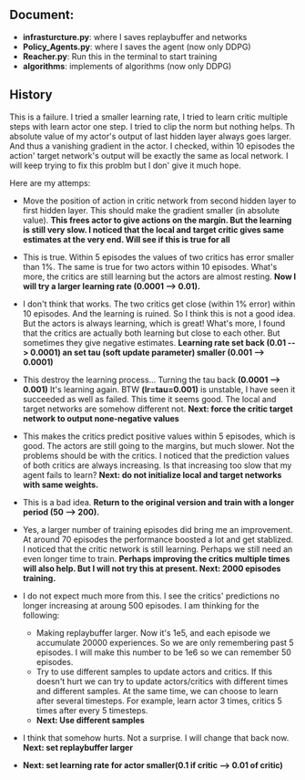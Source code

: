 ## Document:
  * **infrasturcture.py**: where I saves replaybuffer and networks
  * **Policy_Agents.py**: where I saves the agent (now only DDPG)
  * **Reacher.py**: Run this in the terminal to start training
  * **algorithms**: implements of algorithms (now only DDPG)
  
## History
This is a failure. I tried a smaller learning rate, I tried to learn critic multiple steps with learn actor one step. I tried to clip the norm but nothing helps. Th absolute value of my actor's output of last hidden layer always goes larger. And thus a vanishing gradient in the actor. I checked, within 10 episodes the action' target network's output will be exactly the same as local network. I will keep trying to fix this problm but I don' give it much hope.

Here are my attemps:
  * Move the position of action in critic network from second hidden layer to first hidden layer. This should make the gradient smaller (in absolute value). **This frees actor to give actions on the margin. But the learning is still very slow. I noticed that the local and target critic gives same estimates at the very end. Will see if this is true for all**
  
  * This is true. Within 5 episodes the values of two critics has error smaller than 1%. The same is true for two actors within 10 episodes. What's more, the critics are still learning but the actors are almost resting. **Now I will try a larger learning rate (0.0001 --> 0.01).**
  
  * I don't think that works. The two critics get close (within 1% error) within 10 episodes. And the learning is ruined. So I think this is not a good idea. But the actors is always learning, which is great! What's more, I found that the critics are actually both learning but close to each other. But sometimes they give negative estimates. **Learning rate set back (0.01 --> 0.0001) an set tau (soft update parameter) smaller (0.001 --> 0.0001)**
  
  * This destroy the learning process... Turning the tau back **(0.0001 --> 0.001)** It's learning again. BTW **(lr=tau=0.001)** is unstable, I have seen it succeeded as well as failed. This time it seems good. The local and target networks are somehow different not. **Next: force the critic target network to output none-negative values**
  
  * This makes the critics predict positive values within 5 episodes, which is good. The actors are still going to the margins, but much slower. Not the problems should be with the critics. I noticed that the prediction values of both critics are always increasing. Is that increasing too slow that my agent fails to learn? **Next: do not initialize local and target networks with same weights.**
  
  * This is a bad idea. **Return to the original version and train with a longer period (50 --> 200).**
  
  * Yes, a larger number of training episodes did bring me an improvement. At around 70 episodes the performance boosted a lot and get stablized. I noticed that the critic network is still learning. Perhaps we still need an even longer time to train. **Perhaps improving the critics multiple times will also help. But I will not try this at present. Next: 2000 episodes training.**
  
  * I do not expect much more from this. I see the critics' predictions no longer increasing at aroung 500 episodes. I am thinking for the following:
    * Making replaybuffer larger. Now it's 1e5, and each episode we accumulate 20000 experiences. So we are only remembering past 5 episodes. I will make this number to be 1e6 so we can remember 50 episodes.
    * Try to use different samples to update actors and critics. If this doesn't hurt we can try to update actors/critics with different times and different samples. At the same time, we can choose to learn after several timesteps. For example, learn actor 3 times, critics 5 times after every 5 timesteps.
    * **Next: Use different samples**
  
  * I think that somehow hurts. Not a surprise. I will change that back now. **Next: set replaybuffer larger**
  
  * **Next: set learning rate for actor smaller(0.1 if critic --> 0.01 of critic)**
